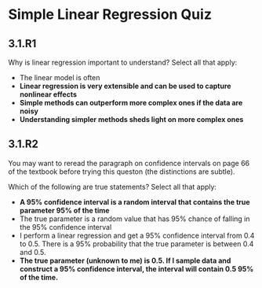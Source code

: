 # Simple Linear Regression Quiz

## 3.1.R1

Why is linear regression important to understand? Select all that apply:

- The linear model is often
- **Linear regression is very extensible and can be used to capture nonlinear effects**
- **Simple methods can outperform more complex ones if the data are noisy**
- **Understanding simpler methods sheds light on more complex ones**

## 3.1.R2

You may want to reread the paragraph on confidence intervals on page 66 of the textbook before trying this queston (the distinctions are subtle).

Which of the following are true statements? Select all that apply:

- **A 95% confidence interval is a random interval that contains the true parameter 95% of the time**
- The true parameter is a random value that has 95% chance of falling in the 95% confidence interval
- I perform a linear regression and get a 95% confidence interval from 0.4 to 0.5. There is a 95% probability that the true parameter is between 0.4 and 0.5.
- **The true parameter (unknown to me) is 0.5. If I sample data and construct a 95% confidence interval, the interval will contain 0.5 95% of the time.**
